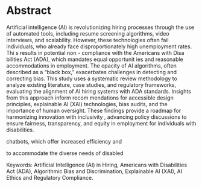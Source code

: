 # Abstract

Artificial intelligence (AI) is revolutionizing hiring processes through the use of automated tools, including resume screening algorithms, video interviews, and scalability. However, these technologies often fail individuals, who already face disproportionately high unemployment rates. Thi s results in potential non - compliance with the Americans with Disa bilities Act (ADA), which mandates equal opportunit ies and reasonable accommodations in employment. The opacity of AI algorithms, often described as a “black box,” exacerbates challenges in detecting and correcting bias. This study uses a systematic review methodology to analyze existing literature, case studies, and regulatory frameworks, evaluating the alignment of AI hiring systems with ADA standards. Insights from this approach inform recom mendations for accessible design principles, explainable AI (XAI) technologies, bias audits, and the importance of human oversight. These findings provide a roadmap for harmonizing innovation with inclusivity , advancing policy discussions to ensure fairness, transparency, and equity in employment for individuals with disabilities.

chatbots, which offer increased efficiency and

to accommodate the diverse needs of disabled

Keywords: Artificial Intelligence (AI) in Hiring, Americans with Disabilities Act (ADA), Algorithmic Bias and Discrimination, Explainable AI (XAI), AI Ethics and Regulatory Compliance.